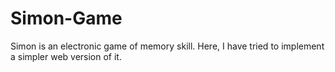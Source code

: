 # Simon-Game
Simon is an electronic game of memory skill. Here, I have tried to implement a simpler web version of it.
